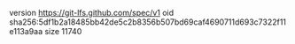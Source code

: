 version https://git-lfs.github.com/spec/v1
oid sha256:5df1b2a18485bb42de5c2b8356b507bd69caf4690711d693c7322f11e113a9aa
size 11740
